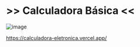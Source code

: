 # >> Calculadora Básica <<
![image](https://github.com/user-attachments/assets/e9af9982-bfaa-42c6-a999-dcfd685ffc3a)


https://calculadora-eletronica.vercel.app/

